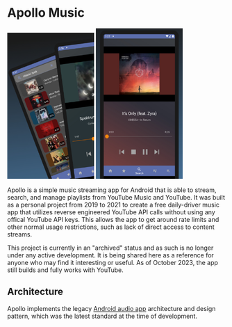 # Apollo Music

<p float="left">
  <img src="images/screenshot1.png" width="200" />
  <img src="images/screenshot2.png" width="200" /> 
</p>

Apollo is a simple music streaming app for Android that is able to stream, search, and manage playlists from YouTube Music and YouTube. It was built as a personal project from 2019 to 2021 to create a free daily-driver music app that utilizes reverse engineered YouTube API calls without using any offical YouTube API keys. This allows the app to get around rate limits and other normal usage restrictions, such as lack of direct access to content streams.

This project is currently in an "archived" status and as such is no longer under any active development. It is being shared here as a reference for anyone who may find it interesting or useful. As of October 2023, the app still builds and fully works with YouTube.

## Architecture

Apollo implements the legacy [Android audio app](https://developer.android.com/guide/topics/media/legacy/audio) architecture and design pattern, which was the latest standard at the time of development.